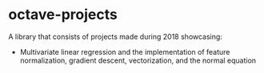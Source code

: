 # octave-projects
A library that consists of projects made during 2018 showcasing: 
- Multivariate linear regression and the implementation of feature normalization, gradient descent, vectorization, and the normal equation
